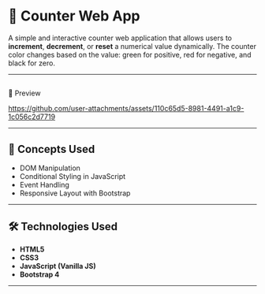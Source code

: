 # 🔢 Counter Web App

A simple and interactive counter web application that allows users to **increment**, **decrement**, or **reset** a numerical value dynamically. The counter color changes based on the value: green for positive, red for negative, and black for zero.

---

## 


📸 Preview

https://github.com/user-attachments/assets/110c65d5-8981-4491-a1c9-1c056c2d7719

---

## 🧠 Concepts Used

- DOM Manipulation
- Conditional Styling in JavaScript
- Event Handling
- Responsive Layout with Bootstrap

---

## 🛠️ Technologies Used

- **HTML5**
- **CSS3**
- **JavaScript (Vanilla JS)**
- **Bootstrap 4**

---



